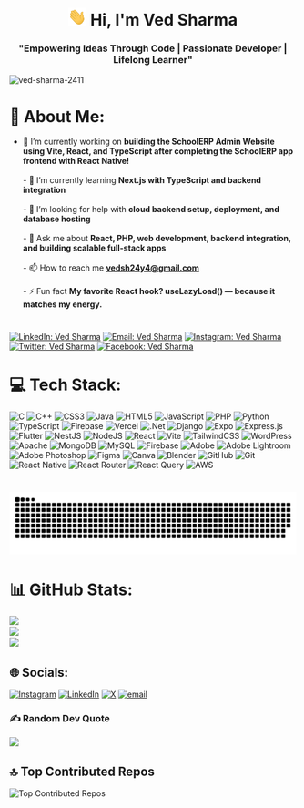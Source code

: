 <h1 align="center"> <img src="file/wave.gif" width="32px" margin-top="10px"> Hi, I'm Ved Sharma</h1>
<h3 align="center">"Empowering Ideas Through Code | Passionate Developer | Lifelong Learner"</h3>


<p align="left"> <img src="https://komarev.com/ghpvc/?username=ved-sharma-2411&label=Profile%20views&color=0e75b6&style=flat" alt="ved-sharma-2411" /> </p>

# 💫 About Me:
- 🔭 I’m currently working on **building the SchoolERP Admin Website using Vite, React, and TypeScript after completing the SchoolERP app frontend with React Native!**<br><br>- 🌱 I’m currently learning **Next.js with TypeScript and backend integration**<br><br>- 🤝 I’m looking for help with **cloud backend setup, deployment, and database hosting**<br><br>- 💬 Ask me about **React, PHP, web development, backend integration, and building scalable full-stack apps**<br><br>- 📫 How to reach me **vedsh24y4@gmail.com**<br><br>- ⚡ Fun fact **My favorite React hook? useLazyLoad() — because it matches my energy.**

# 

[![LinkedIn: Ved Sharma](https://img.shields.io/badge/LinkedIn-Ved%20Sharma-0077B5?logo=linkedin&logoColor=white&style=flat-square)](https://www.linkedin.com/in/ved-sharma-2411)
[![Email: Ved Sharma](https://img.shields.io/badge/Email-Ved%20Sharma-D14836?logo=gmail&logoColor=white)](mailto:vedsh24y4@gmail.com)
[![Instagram: Ved Sharma](https://img.shields.io/badge/Instagram-Ved%20Sharma-E4405F?logo=instagram&logoColor=white)](https://www.instagram.com/ig_ishow.game)
[![Twitter: Ved Sharma](https://img.shields.io/badge/Twitter-Ved%20Sharma-000000?logo=X&logoColor=white)](https://twitter.com/ved-sharma-2411)
[![Facebook: Ved Sharma](https://img.shields.io/badge/Facebook-Ved%20Sharma-1877F2?logo=facebook&logoColor=white)](https://www.facebook.com/ved-sharma-2411)


# 💻 Tech Stack:
![C](https://img.shields.io/badge/c-%2300599C.svg?style=for-the-badge&logo=c&logoColor=white) ![C++](https://img.shields.io/badge/c++-%2300599C.svg?style=for-the-badge&logo=c%2B%2B&logoColor=white) ![CSS3](https://img.shields.io/badge/css3-%231572B6.svg?style=for-the-badge&logo=css3&logoColor=white) ![Java](https://img.shields.io/badge/java-%23ED8B00.svg?style=for-the-badge&logo=openjdk&logoColor=white) ![HTML5](https://img.shields.io/badge/html5-%23E34F26.svg?style=for-the-badge&logo=html5&logoColor=white) ![JavaScript](https://img.shields.io/badge/javascript-%23323330.svg?style=for-the-badge&logo=javascript&logoColor=%23F7DF1E) ![PHP](https://img.shields.io/badge/php-%23777BB4.svg?style=for-the-badge&logo=php&logoColor=white) ![Python](https://img.shields.io/badge/python-3670A0?style=for-the-badge&logo=python&logoColor=ffdd54) ![TypeScript](https://img.shields.io/badge/typescript-%23007ACC.svg?style=for-the-badge&logo=typescript&logoColor=white) ![Firebase](https://img.shields.io/badge/firebase-%23039BE5.svg?style=for-the-badge&logo=firebase) ![Vercel](https://img.shields.io/badge/vercel-%23000000.svg?style=for-the-badge&logo=vercel&logoColor=white) ![.Net](https://img.shields.io/badge/.NET-5C2D91?style=for-the-badge&logo=.net&logoColor=white) ![Django](https://img.shields.io/badge/django-%23092E20.svg?style=for-the-badge&logo=django&logoColor=white) ![Expo](https://img.shields.io/badge/expo-1C1E24?style=for-the-badge&logo=expo&logoColor=#D04A37) ![Express.js](https://img.shields.io/badge/express.js-%23404d59.svg?style=for-the-badge&logo=express&logoColor=%2361DAFB) ![Flutter](https://img.shields.io/badge/Flutter-%2302569B.svg?style=for-the-badge&logo=Flutter&logoColor=white) ![NestJS](https://img.shields.io/badge/nestjs-%23E0234E.svg?style=for-the-badge&logo=nestjs&logoColor=white) ![NodeJS](https://img.shields.io/badge/node.js-6DA55F?style=for-the-badge&logo=node.js&logoColor=white) ![React](https://img.shields.io/badge/react-%2320232a.svg?style=for-the-badge&logo=react&logoColor=%2361DAFB) ![Vite](https://img.shields.io/badge/vite-%23646CFF.svg?style=for-the-badge&logo=vite&logoColor=white) ![TailwindCSS](https://img.shields.io/badge/tailwindcss-%2338B2AC.svg?style=for-the-badge&logo=tailwind-css&logoColor=white) ![WordPress](https://img.shields.io/badge/WordPress-%23117AC9.svg?style=for-the-badge&logo=WordPress&logoColor=white) ![Apache](https://img.shields.io/badge/apache-%23D42029.svg?style=for-the-badge&logo=apache&logoColor=white) ![MongoDB](https://img.shields.io/badge/MongoDB-%234ea94b.svg?style=for-the-badge&logo=mongodb&logoColor=white) ![MySQL](https://img.shields.io/badge/mysql-4479A1.svg?style=for-the-badge&logo=mysql&logoColor=white) ![Firebase](https://img.shields.io/badge/firebase-a08021?style=for-the-badge&logo=firebase&logoColor=ffcd34) ![Adobe](https://img.shields.io/badge/adobe-%23FF0000.svg?style=for-the-badge&logo=adobe&logoColor=white) ![Adobe Lightroom](https://img.shields.io/badge/Adobe%20Lightroom-31A8FF.svg?style=for-the-badge&logo=Adobe%20Lightroom&logoColor=white) ![Adobe Photoshop](https://img.shields.io/badge/adobe%20photoshop-%2331A8FF.svg?style=for-the-badge&logo=adobe%20photoshop&logoColor=white) ![Figma](https://img.shields.io/badge/figma-%23F24E1E.svg?style=for-the-badge&logo=figma&logoColor=white) ![Canva](https://img.shields.io/badge/Canva-%2300C4CC.svg?style=for-the-badge&logo=Canva&logoColor=white) ![Blender](https://img.shields.io/badge/blender-%23F5792A.svg?style=for-the-badge&logo=blender&logoColor=white) ![GitHub](https://img.shields.io/badge/github-%23121011.svg?style=for-the-badge&logo=github&logoColor=white) ![Git](https://img.shields.io/badge/git-%23F05033.svg?style=for-the-badge&logo=git&logoColor=white) ![React Native](https://img.shields.io/badge/react_native-%2320232a.svg?style=for-the-badge&logo=react&logoColor=%2361DAFB) ![React Router](https://img.shields.io/badge/React_Router-CA4245?style=for-the-badge&logo=react-router&logoColor=white) ![React Query](https://img.shields.io/badge/-React%20Query-FF4154?style=for-the-badge&logo=react%20query&logoColor=white) ![AWS](https://img.shields.io/badge/AWS-%23FF9900.svg?style=for-the-badge&logo=amazon-aws&logoColor=white)

#

<div align="center">
  <img src="https://github.com/ved-sharma-2411/ved-sharma-2411/blob/output/github-snake-dark.svg" alt="Snake animation" />
</div>


# 📊 GitHub Stats:
![](https://github-readme-stats.vercel.app/api?username=ved-sharma-2411&theme=transparent&hide_border=true&include_all_commits=true&count_private=true)<br/>
![](https://nirzak-streak-stats.vercel.app/?user=ved-sharma-2411&theme=transparent&hide_border=true)<br/>
![](https://github-readme-stats.vercel.app/api/top-langs/?username=ved-sharma-2411&theme=transparent&hide_border=true&include_all_commits=true&count_private=true&layout=compact)

<!-- Snake Game Repo View 
<div align="center">
  <img src="https://profile-readme-generator.com/assets/snake.svg" alt="Snake animation" />
</div>

<div align="center">
  <img src="https://raw.githubusercontent.com/ved-sharma-2411/ved-sharma24y4/output/snake.svg" alt="Snake animation" />
</div>


![snake gif](https://github.com/ved-sharma-2411/ved-sharma-2411/blob/output/github-snake-dark.svg)
-->



## 🌐 Socials:
[![Instagram](https://img.shields.io/badge/Instagram-%23E4405F.svg?logo=Instagram&logoColor=white)](https://instagram.com/ig_ishow.game) [![LinkedIn](https://img.shields.io/badge/LinkedIn-%230077B5.svg?logo=linkedin&logoColor=white)](https://linkedin.com/in/ved-sharma-2411) [![X](https://img.shields.io/badge/X-black.svg?logo=X&logoColor=white)](https://x.com/ved-sharma-2411) [![email](https://img.shields.io/badge/Email-D14836?logo=gmail&logoColor=white)](mailto:vedsh24y4@gmail.com) 

### ✍️ Random Dev Quote
![](https://quotes-github-readme.vercel.app/api?type=horizontal&theme=radical)

## 🔝 Top Contributed Repos  
![Top Contributed Repos](https://github-contributor-stats.vercel.app/api?username=ved-sharma-2411&limit=5&theme=transparent&hide_border=true&combine_all_yearly_contributions=true)

